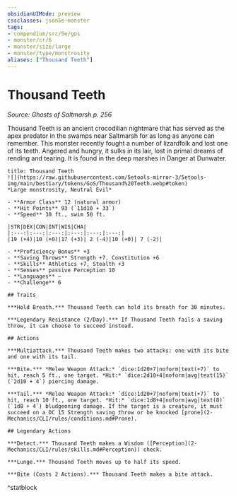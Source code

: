 ```yaml
---
obsidianUIMode: preview
cssclasses: json5e-monster
tags:
- compendium/src/5e/gos
- monster/cr/6
- monster/size/large
- monster/type/monstrosity
aliases: ["Thousand Teeth"]
---
```

# Thousand Teeth
*Source: Ghosts of Saltmarsh p. 256*  

Thousand Teeth is an ancient crocodilian nightmare that has served as the apex predator in the swamps near Saltmarsh for as long as anyone can remember. This monster recently fought a number of lizardfolk and lost one of its teeth. Angered and hungry, it sulks in its lair, lost in primal dreams of rending and tearing. It is found in the deep marshes in Danger at Dunwater.

```ad-statblock
title: Thousand Teeth
![](https://raw.githubusercontent.com/5etools-mirror-3/5etools-img/main/bestiary/tokens/GoS/Thousand%20Teeth.webp#token)
*Large monstrosity, Neutral Evil*

- **Armor Class** 12 (natural armor)
- **Hit Points** 93 (`11d10 + 33`)
- **Speed** 30 ft., swim 50 ft.

|STR|DEX|CON|INT|WIS|CHA|
|:---:|:---:|:---:|:---:|:---:|:---:|
|19 (+4)|10 (+0)|17 (+3)| 2 (-4)|10 (+0)| 7 (-2)|

- **Proficiency Bonus** +3
- **Saving Throws** Strength +7, Constitution +6
- **Skills** Athletics +7, Stealth +3
- **Senses** passive Perception 10
- **Languages** —
- **Challenge** 6

## Traits

***Hold Breath.*** Thousand Teeth can hold its breath for 30 minutes.

***Legendary Resistance (2/Day).*** If Thousand Teeth fails a saving throw, it can choose to succeed instead.

## Actions

***Multiattack.*** Thousand Teeth makes two attacks: one with its bite and one with its tail.

***Bite.*** *Melee Weapon Attack:* `dice:1d20+7|noform|text(+7)` to hit, reach 5 ft., one target. *Hit:* `dice:2d10+4|noform|avg|text(15)` (`2d10 + 4`) piercing damage.

***Tail.*** *Melee Weapon Attack:* `dice:1d20+7|noform|text(+7)` to hit, reach 10 ft., one target. *Hit:* `dice:1d8+4|noform|avg|text(8)` (`1d8 + 4`) bludgeoning damage. If the target is a creature, it must succeed on a DC 15 Strength saving throw or be knocked [prone](2-Mechanics/CLI/rules/conditions.md#Prone).

## Legendary Actions

***Detect.*** Thousand Teeth makes a Wisdom ([Perception](2-Mechanics/CLI/rules/skills.md#Perception)) check.

***Lunge.*** Thousand Teeth moves up to half its speed.

***Bite (Costs 2 Actions).*** Thousand Teeth makes a bite attack.
```
^statblock